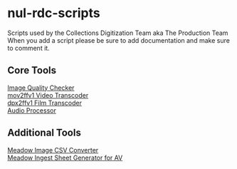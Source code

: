 # nul-rdc-scripts
Scripts used by the Collections Digitization Team aka The Production Team
When you add a script please be sure to add documentation and make sure to comment it. <br/>

## Core Tools <br/>
[Image Quality Checker](https://github.com/nulib/nul-rdc-scripts/tree/main/Image/iqc) <br/>
[mov2ffv1 Video Transcoder](https://github.com/nulib/nul-rdc-scripts/tree/main/AV/Video) <br/>
[dpx2ffv1 Film Transcoder](https://github.com/nulib/nul-rdc-scripts/tree/main/AV/Film) <br/>
[Audio Processor](https://github.com/nulib/nul-rdc-scripts/tree/main/AV/Audio/audio_processor) <br/>

## Additional Tools <br/>
[Meadow Image CSV Converter](https://github.com/nulib/nul-rdc-scripts/tree/main/Meadow/image_csv_script) <br/>
[Meadow Ingest Sheet Generator for AV](https://github.com/nulib/nul-rdc-scripts/tree/main/Meadow/mig_av) <br/>
